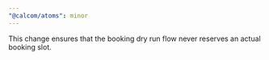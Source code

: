 ```yaml
---
"@calcom/atoms": minor
---
```


This change ensures that the booking dry run flow never reserves an actual booking slot.
